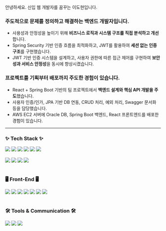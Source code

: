 안녕하세요. 신입 웹 개발자를 꿈꾸는 이도현입니다.

### 주도적으로 문제를 정의하고 해결하는 백엔드 개발자입니다.

- 사용성과 안정성을 높이기 위해 **비즈니스 로직과 시스템 구조를 직접 분석하고 개선**합니다.
- Spring Security 기반 인증 흐름을 최적화하고, JWT를 활용하여 **세션 없는 인증 구조**를 구현했습니다.
- JWT 기반 인증 시스템을 설계하고, 사용자 권한에 따른 접근 제어를 구현하여 **보안성과 서비스 안정성**을 동시에 향상시켰습니다.

### 프로젝트를 기획부터 배포까지 주도한 경험이 있습니다.

- React + Spring Boot 기반의 팀 프로젝트에서 **백엔드 설계와 핵심 API 개발을 주도**했습니다.
- 사용자 인증/인가, JPA 기반 DB 연동, CRUD 처리, 예외 처리, Swagger 문서화 등을 담당했습니다.
- AWS EC2 서버에 Oracle DB, Spring Boot 백엔드, React 프론트엔드를 배포한 경험이 있습니다.
---
<h3 align="left">✨ Tech Stack ✨</h3>

<div align="left">
  <img src="https://img.shields.io/badge/Java-%23ED8B00.svg?style=for-the-badge&logo=openjdk&logoColor=white"/>
  <img src="https://img.shields.io/badge/JDK 11-DC0D15?style=for-the-badge"/>
  <img src="https://img.shields.io/badge/Spring Boot-6DB33F?style=for-the-badge&logo=springboot&logoColor=white"/>
  <img src="https://img.shields.io/badge/Spring Security-6DB33F?style=for-the-badge&logo=springsecurity&logoColor=white"/>
  <img src="https://img.shields.io/badge/Spring MVC-6DB33F?style=for-the-badge"/>
  <img src="https://img.shields.io/badge/Spring Data JPA-6DB33F?style=for-the-badge"/>
</div>

<br/>

<div align="left">
  <img src="https://img.shields.io/badge/Oracle-F80000?style=for-the-badge&logo=oracle&logoColor=white"/>
  <img src="https://img.shields.io/badge/JWT-EF2D5E?style=for-the-badge"/>
  <img src="https://img.shields.io/badge/OAuth 2.0-EB5424?style=for-the-badge"/>
  <img src="https://img.shields.io/badge/Gradle-02303A?style=for-the-badge&logo=Gradle&logoColor=white"/>
</div>

<br/>

<h3 align="left">🖥 Front-End 🖥</h3>
<div align="left">
  <img src="https://img.shields.io/badge/JavaScript-%23F7DF1E.svg?style=for-the-badge&logo=javascript&logoColor=black"/>
  <img src="https://img.shields.io/badge/HTML5-%23E34F26.svg?style=for-the-badge&logo=html5&logoColor=white"/>
  <img src="https://img.shields.io/badge/CSS3-%231572B6.svg?style=for-the-badge&logo=css3&logoColor=white"/>
  <img src="https://img.shields.io/badge/React-%2320232a.svg?style=for-the-badge&logo=react&logoColor=%2361DAFB"/>
  <img src="https://img.shields.io/badge/React Router-CA4245?style=for-the-badge&logo=react-router&logoColor=white"/>
  <img src="https://img.shields.io/badge/Prettier-%23F7B93E.svg?style=for-the-badge&logo=prettier&logoColor=black"/>
  <img src="https://img.shields.io/badge/JSP-007ACC?style=for-the-badge&logo=java&logoColor=white"/>
</div>

<br/>

<h3 align="left">🛠 Tools & Communication 🛠</h3>
<div align="left">
  <img src="https://img.shields.io/badge/GitHub-181717.svg?style=for-the-badge&logo=github&logoColor=white"/>
  <img src="https://img.shields.io/badge/Notion-%23000000.svg?style=for-the-badge&logo=notion&logoColor=white"/>
  <img src="https://img.shields.io/badge/Discord-5865F2.svg?style=for-the-badge&logo=discord&logoColor=white"/>
</div>
